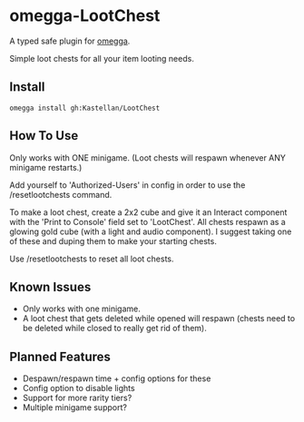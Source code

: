 # omegga-LootChest
A typed safe plugin for [omegga](https://github.com/brickadia-community/omegga).

Simple loot chests for all your item looting needs.

## Install
`omegga install gh:Kastellan/LootChest`

## How To Use
Only works with ONE minigame. (Loot chests will respawn whenever ANY minigame restarts.)

Add yourself to 'Authorized-Users' in config in order to use the /resetlootchests command.

To make a loot chest, create a 2x2 cube and give it an Interact component with the 'Print to Console' field set to 'LootChest'.
All chests respawn as a glowing gold cube (with a light and audio component). I suggest taking one of these and duping them to make your starting chests.

Use /resetlootchests to reset all loot chests.

## Known Issues
- Only works with one minigame.
- A loot chest that gets deleted while opened will respawn (chests need to be deleted while closed to really get rid of them).

## Planned Features
- Despawn/respawn time + config options for these
- Config option to disable lights
- Support for more rarity tiers?
- Multiple minigame support? 
